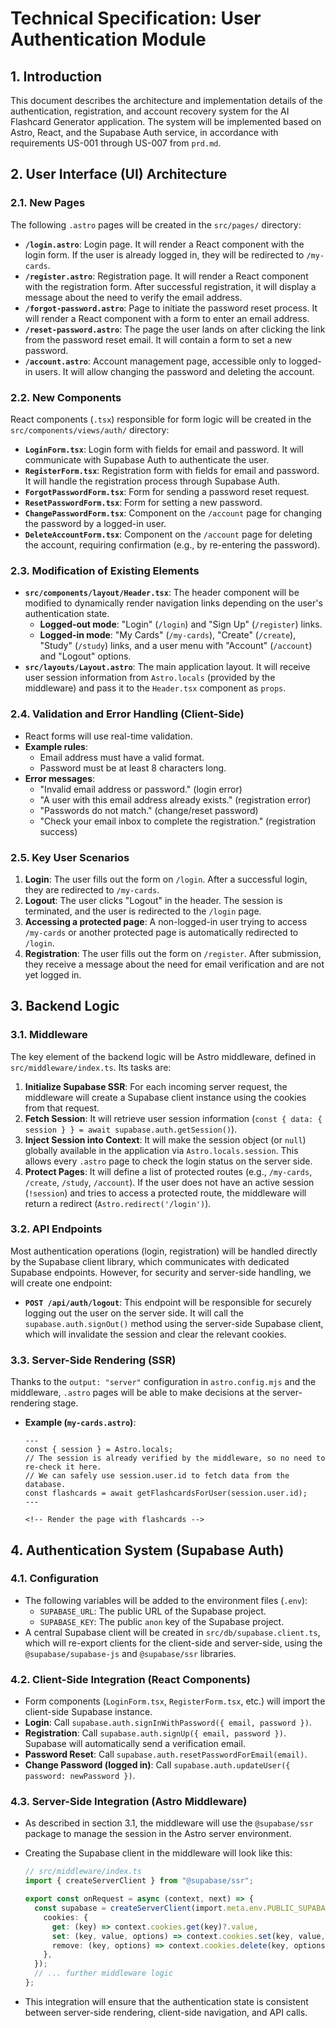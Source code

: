 # Technical Specification: User Authentication Module

## 1. Introduction

This document describes the architecture and implementation details of the authentication, registration, and account recovery system for the AI Flashcard Generator application. The system will be implemented based on Astro, React, and the Supabase Auth service, in accordance with requirements US-001 through US-007 from `prd.md`.

## 2. User Interface (UI) Architecture

### 2.1. New Pages

The following `.astro` pages will be created in the `src/pages/` directory:

- **`/login.astro`**: Login page. It will render a React component with the login form. If the user is already logged in, they will be redirected to `/my-cards`.
- **`/register.astro`**: Registration page. It will render a React component with the registration form. After successful registration, it will display a message about the need to verify the email address.
- **`/forgot-password.astro`**: Page to initiate the password reset process. It will render a React component with a form to enter an email address.
- **`/reset-password.astro`**: The page the user lands on after clicking the link from the password reset email. It will contain a form to set a new password.
- **`/account.astro`**: Account management page, accessible only to logged-in users. It will allow changing the password and deleting the account.

### 2.2. New Components

React components (`.tsx`) responsible for form logic will be created in the `src/components/views/auth/` directory:

- **`LoginForm.tsx`**: Login form with fields for email and password. It will communicate with Supabase Auth to authenticate the user.
- **`RegisterForm.tsx`**: Registration form with fields for email and password. It will handle the registration process through Supabase Auth.
- **`ForgotPasswordForm.tsx`**: Form for sending a password reset request.
- **`ResetPasswordForm.tsx`**: Form for setting a new password.
- **`ChangePasswordForm.tsx`**: Component on the `/account` page for changing the password by a logged-in user.
- **`DeleteAccountForm.tsx`**: Component on the `/account` page for deleting the account, requiring confirmation (e.g., by re-entering the password).

### 2.3. Modification of Existing Elements

- **`src/components/layout/Header.tsx`**: The header component will be modified to dynamically render navigation links depending on the user's authentication state.
  - **Logged-out mode**: "Login" (`/login`) and "Sign Up" (`/register`) links.
  - **Logged-in mode**: "My Cards" (`/my-cards`), "Create" (`/create`), "Study" (`/study`) links, and a user menu with "Account" (`/account`) and "Logout" options.
- **`src/layouts/Layout.astro`**: The main application layout. It will receive user session information from `Astro.locals` (provided by the middleware) and pass it to the `Header.tsx` component as `props`.

### 2.4. Validation and Error Handling (Client-Side)

- React forms will use real-time validation.
- **Example rules**:
  - Email address must have a valid format.
  - Password must be at least 8 characters long.
- **Error messages**:
  - "Invalid email address or password." (login error)
  - "A user with this email address already exists." (registration error)
  - "Passwords do not match." (change/reset password)
  - "Check your email inbox to complete the registration." (registration success)

### 2.5. Key User Scenarios

1.  **Login**: The user fills out the form on `/login`. After a successful login, they are redirected to `/my-cards`.
2.  **Logout**: The user clicks "Logout" in the header. The session is terminated, and the user is redirected to the `/login` page.
3.  **Accessing a protected page**: A non-logged-in user trying to access `/my-cards` or another protected page is automatically redirected to `/login`.
4.  **Registration**: The user fills out the form on `/register`. After submission, they receive a message about the need for email verification and are not yet logged in.

## 3. Backend Logic

### 3.1. Middleware

The key element of the backend logic will be Astro middleware, defined in `src/middleware/index.ts`. Its tasks are:

1.  **Initialize Supabase SSR**: For each incoming server request, the middleware will create a Supabase client instance using the cookies from that request.
2.  **Fetch Session**: It will retrieve user session information (`const { data: { session } } = await supabase.auth.getSession()`).
3.  **Inject Session into Context**: It will make the session object (or `null`) globally available in the application via `Astro.locals.session`. This allows every `.astro` page to check the login status on the server side.
4.  **Protect Pages**: It will define a list of protected routes (e.g., `/my-cards`, `/create`, `/study`, `/account`). If the user does not have an active session (`!session`) and tries to access a protected route, the middleware will return a redirect (`Astro.redirect('/login')`).

### 3.2. API Endpoints

Most authentication operations (login, registration) will be handled directly by the Supabase client library, which communicates with dedicated Supabase endpoints. However, for security and server-side handling, we will create one endpoint:

- **`POST /api/auth/logout`**: This endpoint will be responsible for securely logging out the user on the server side. It will call the `supabase.auth.signOut()` method using the server-side Supabase client, which will invalidate the session and clear the relevant cookies.

### 3.3. Server-Side Rendering (SSR)

Thanks to the `output: "server"` configuration in `astro.config.mjs` and the middleware, `.astro` pages will be able to make decisions at the server-rendering stage.

- **Example (`my-cards.astro`)**:

  ```astro
  ---
  const { session } = Astro.locals;
  // The session is already verified by the middleware, so no need to re-check it here.
  // We can safely use session.user.id to fetch data from the database.
  const flashcards = await getFlashcardsForUser(session.user.id);
  ---

  <!-- Render the page with flashcards -->
  ```

## 4. Authentication System (Supabase Auth)

### 4.1. Configuration

- The following variables will be added to the environment files (`.env`):
  - `SUPABASE_URL`: The public URL of the Supabase project.
  - `SUPABASE_KEY`: The public `anon` key of the Supabase project.
- A central Supabase client will be created in `src/db/supabase.client.ts`, which will re-export clients for the client-side and server-side, using the `@supabase/supabase-js` and `@supabase/ssr` libraries.

### 4.2. Client-Side Integration (React Components)

- Form components (`LoginForm.tsx`, `RegisterForm.tsx`, etc.) will import the client-side Supabase instance.
- **Login**: Call `supabase.auth.signInWithPassword({ email, password })`.
- **Registration**: Call `supabase.auth.signUp({ email, password })`. Supabase will automatically send a verification email.
- **Password Reset**: Call `supabase.auth.resetPasswordForEmail(email)`.
- **Change Password (logged in)**: Call `supabase.auth.updateUser({ password: newPassword })`.

### 4.3. Server-Side Integration (Astro Middleware)

- As described in section 3.1, the middleware will use the `@supabase/ssr` package to manage the session in the Astro server environment.
- Creating the Supabase client in the middleware will look like this:

  ```typescript
  // src/middleware/index.ts
  import { createServerClient } from "@supabase/ssr";

  export const onRequest = async (context, next) => {
    const supabase = createServerClient(import.meta.env.PUBLIC_SUPABASE_URL, import.meta.env.PUBLIC_SUPABASE_ANON_KEY, {
      cookies: {
        get: (key) => context.cookies.get(key)?.value,
        set: (key, value, options) => context.cookies.set(key, value, options),
        remove: (key, options) => context.cookies.delete(key, options),
      },
    });
    // ... further middleware logic
  };
  ```

- This integration will ensure that the authentication state is consistent between server-side rendering, client-side navigation, and API calls.
